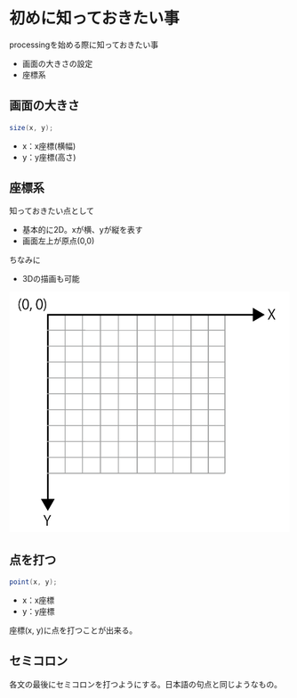 # 初めに知っておきたい事

processingを始める際に知っておきたい事
- 画面の大きさの設定
- 座標系

## 画面の大きさ

```java
size(x, y);
```
- x：x座標(横幅)
- y：y座標(高さ)

## 座標系

知っておきたい点として
- 基本的に2D。xが横、yが縦を表す
- 画面左上が原点(0,0)

ちなみに
- 3Dの描画も可能


![coordinate](../img/chap01/image14.png)

## 点を打つ

```java
point(x, y);
```

- x：x座標
- y：y座標

座標(x, y)に点を打つことが出来る。

## セミコロン

各文の最後にセミコロンを打つようにする。日本語の句点と同じようなもの。
